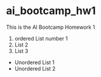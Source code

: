 # ai_bootcamp_hw1
This is the AI Bootcamp Homework 1

1. ordered List number 1
2. List 2
3. List 3

* Unordered List 1
* Unordered List 2
